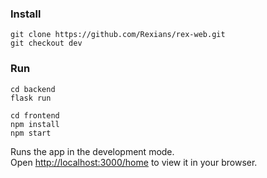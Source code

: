 ### Install

```
git clone https://github.com/Rexians/rex-web.git
git checkout dev
```

### Run

```
cd backend
flask run
```

```
cd frontend
npm install
npm start
```

Runs the app in the development mode.\
Open [http://localhost:3000/home](http://localhost:3000/home) to view it in your browser.
